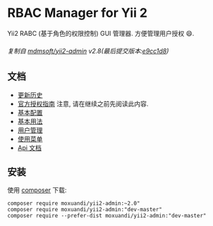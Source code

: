 RBAC Manager for Yii 2
======================
Yii2 RABC (基于角色的权限控制) GUI 管理器. 方便管理用户授权 :smile:.

###### 复制自 [mdmsoft/yii2-admin](https://github.com/mdmsoft/yii2-admin) v2.8(最后提交版本:[e9cc1d8](https://github.com/mdmsoft/yii2-admin/tree/e9cc1d8adc0e34f3a053d172116c6903c2e3c1fb))


文档
-------------
- [更新历史](CHANGELOG.md)
- [官方授权指南](http://www.yiiframework.com/doc-2.0/guide-security-authorization.html) 注意, 请在继续之前先阅读此内容.
- [基本配置](docs/configuration.md)
- [基本用法](docs/basic-usage.md)
- [用户管理](docs/user-management.md)
- [使用菜单](docs/using-menu.md)
- [Api 文档](https://mdmsoft.github.io/yii2-admin/index.html)


安装
------------
使用 [composer](http://getcomposer.org/download/) 下载:
```
composer require moxuandi/yii2-admin:~2.0"
composer require moxuandi/yii2-admin:"dev-master"
composer require --prefer-dist moxuandi/yii2-admin:"dev-master"
```
